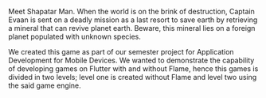 Meet Shapatar Man. When the world is on the brink of destruction, Captain Evaan is sent on a deadly mission as a last resort to save earth by retrieving a mineral that can revive planet earth. Beware, this mineral lies on a foreign planet populated with unknown species.

We created this game as part of our semester project for Application Development for Mobile Devices. We wanted to demonstrate the capability of developing games on Flutter with and without Flame, hence this games is divided in two levels; level one is created without Flame and level two using the said game engine.
